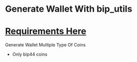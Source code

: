 # Generate Wallet With bip_utils
# [Requirements Here](https://github.com/AirdropFamilyIDN-V2-0/genwalletbip44/blob/main/requirements.md)
Generate Wallet Multiple Type Of Coins
- Only bip44 coins
